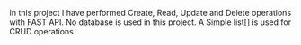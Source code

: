 In this project I have performed Create, Read, Update and Delete operations with FAST API. No database is used in this project. A Simple list[] is used for CRUD operations.
